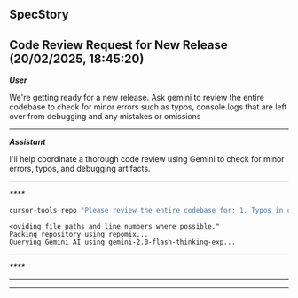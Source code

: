 ## SpecStory

## Code Review Request for New Release (20/02/2025, 18:45:20)

_**User**_

We're getting ready for a new release. Ask gemini to review the entire codebase to check for minor errors such as typos, console.logs that are left over from debugging and any mistakes or omissions

---

_**Assistant**_

I'll help coordinate a thorough code review using Gemini to check for minor errors, typos, and debugging artifacts.

---

_****_

```bash
cursor-tools repo "Please review the entire codebase for: 1. Typos in comments, strings, and documentation 2. Leftover console.log statements from debugging 3. Any mistakes or omissions in error handling 4. Inconsistencies in documentation 5. Any other minor issues that should be fixed before release. Please be thorough and specific, providing file paths and line numbers where possible."
```

```
<oviding file paths and line numbers where possible."
Packing repository using repomix...
Querying Gemini AI using gemini-2.0-flash-thinking-exp...
```

---

_****_



---



---

